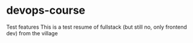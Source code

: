 # devops-course
Test features
This is a test resume of fullstack (but still no, only frontend dev) from the village
